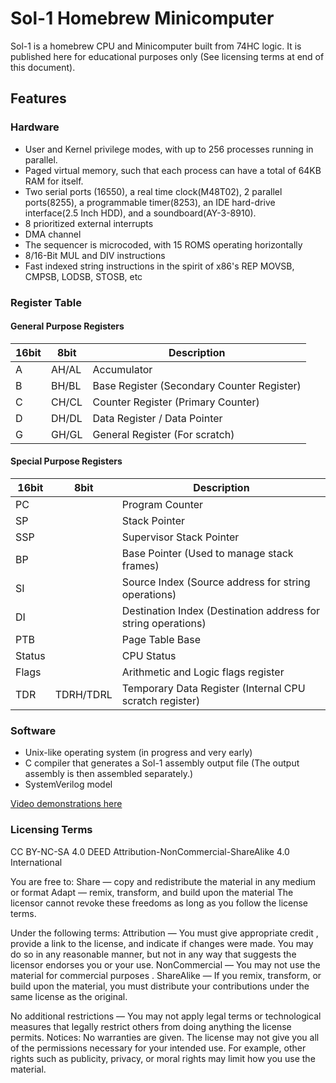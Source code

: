 # Sol-1 Homebrew Minicomputer

Sol-1 is a homebrew CPU and Minicomputer built from 74HC logic.
It is published here for educational purposes only (See licensing terms at end of this document).

## Features
### Hardware
- User and Kernel privilege modes, with up to 256 processes running in parallel.
- Paged virtual memory, such that each process can have a total of 64KB RAM for itself.
- Two serial ports (16550), a real time clock(M48T02), 2 parallel ports(8255), a programmable timer(8253), an IDE hard-drive interface(2.5 Inch HDD), and a soundboard(AY-3-8910).
- 8 prioritized external interrupts
- DMA channel
- The sequencer is microcoded, with 15 ROMS operating horizontally
- 8/16-Bit MUL and DIV instructions
- Fast indexed string instructions in the spirit of x86's REP MOVSB, CMPSB, LODSB, STOSB, etc

### Register Table
#### General Purpose Registers

| 16bit | 8bit  | Description |
| ----- | ----- | ----------- |
| A     | AH/AL | Accumulator |
| B     | BH/BL | Base Register (Secondary Counter Register) |
| C     | CH/CL | Counter Register (Primary Counter) |
| D     | DH/DL | Data Register / Data Pointer |
| G     | GH/GL | General Register (For scratch) |

#### Special Purpose Registers

| 16bit  | 8bit   | Description |
| ------ | ------ | ----------- |
| PC     |        | Program Counter |
| SP     |        | Stack Pointer |
| SSP    |        | Supervisor Stack Pointer |
| BP     |        | Base Pointer (Used to manage stack frames) |
| SI     |        | Source Index (Source address for string operations) |
| DI     |        | Destination Index (Destination address for string operations) |
| PTB    |        | Page Table Base |
| Status |        | CPU Status |
| Flags  |        | Arithmetic and Logic flags register |
| TDR    | TDRH/TDRL | Temporary Data Register (Internal CPU scratch register) |

### Software
- Unix-like operating system (in progress and very early)
- C compiler that generates a Sol-1 assembly output file (The output assembly is then assembled separately.)
- SystemVerilog model

[Video demonstrations here](https://www.youtube.com/@PauloConstantino167/videos)


### Licensing Terms
CC BY-NC-SA 4.0 DEED 
Attribution-NonCommercial-ShareAlike 4.0 International

You are free to:
Share — copy and redistribute the material in any medium or format
Adapt — remix, transform, and build upon the material
The licensor cannot revoke these freedoms as long as you follow the license terms.

Under the following terms:
Attribution — You must give appropriate credit , provide a link to the license, and indicate if changes were made. 
You may do so in any reasonable manner, but not in any way that suggests the licensor endorses you or your use.
NonCommercial — You may not use the material for commercial purposes .
ShareAlike — If you remix, transform, or build upon the material, you must distribute your contributions under the same license as the original.

No additional restrictions — You may not apply legal terms or technological measures that legally restrict others from doing anything the license permits.
Notices:
No warranties are given. The license may not give you all of the permissions necessary for your intended use. For example, other rights such as publicity, privacy, or moral rights may limit how you use the material.
